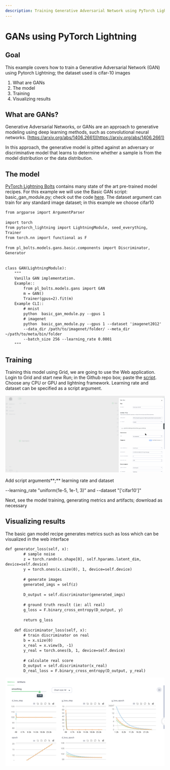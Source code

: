 ```yaml
---
description: Training Generative Adversarial Network using PyTorch Lightning
---
```


# GANs using PyTorch Lightning

## Goal

This example covers how to train a Generative Adversarial Network \(GAN\) using Pytorch Lightning; the dataset used is cifar-10 images

1. What are GANs
2. The model
3. Training
4. Visualizing results

## What are GANs?

Generative Adversarial Networks, or GANs are an approach to generative modeling using deep learning methods, such as convolutional neural networks. [https://arxiv.org/abs/1406.2661](https://arxiv.org/abs/1406.2661)

In this approach, the generative model is pitted against an adversary or discriminative model that learns to determine whether a sample is from the model distribution or the data distribution.

## The model 

[PyTorch Lightning Bolts](https://github.com/PyTorchLightning/lightning-bolts) contains many state of the art pre-trained model recipes. For this example we will use the Basic GAN script: basic\_gan\_module.py; check out the code [here](https://github.com/PyTorchLightning/lightning-bolts/blob/master/pl_bolts/models/gans/basic/basic_gan_module.py). The dataset argument can train for any standard image dataset; in this example we choose cifar10

```text
from argparse import ArgumentParser

import torch
from pytorch_lightning import LightningModule, seed_everything, Trainer
from torch.nn import functional as F

from pl_bolts.models.gans.basic.components import Discriminator, Generator


class GAN(LightningModule):
    """
    Vanilla GAN implementation.
    Example::
        from pl_bolts.models.gans import GAN
        m = GAN()
        Trainer(gpus=2).fit(m)
    Example CLI::
        # mnist
        python  basic_gan_module.py --gpus 1
        # imagenet
        python  basic_gan_module.py --gpus 1 --dataset 'imagenet2012'
        --data_dir /path/to/imagenet/folder/ --meta_dir ~/path/to/meta/bin/folder
        --batch_size 256 --learning_rate 0.0001
    """
```

## Training 

Training this model using Grid, we are going to use the Web application. Login to Grid and start new Run; in the Github repo box; paste the [script](https://github.com/PyTorchLightning/pytorch-lightning-bolts/blob/master/pl_bolts/models/gans/basic/basic_gan_module.py). Choose any CPU or GPU and lightning framework. Learning rate and dataset can be specified as a script argument.

![](../../.gitbook/assets/gans.gif)

Add script arguments**;** learning rate and dataset

--learning\_rate "uniform\(1e-5, 1e-1, 3\)" and --dataset "\['cifar10'\]"

Next, see the model training, generating metrics and artifacts; download as necessary

## Visualizing results

The basic gan model recipe generates metrics such as loss which can be visualized in the web interface

```text
def generator_loss(self, x):
        # sample noise
        z = torch.randn(x.shape[0], self.hparams.latent_dim, device=self.device)
        y = torch.ones(x.size(0), 1, device=self.device)

        # generate images
        generated_imgs = self(z)

        D_output = self.discriminator(generated_imgs)

        # ground truth result (ie: all real)
        g_loss = F.binary_cross_entropy(D_output, y)

        return g_loss

    def discriminator_loss(self, x):
        # train discriminator on real
        b = x.size(0)
        x_real = x.view(b, -1)
        y_real = torch.ones(b, 1, device=self.device)

        # calculate real score
        D_output = self.discriminator(x_real)
        D_real_loss = F.binary_cross_entropy(D_output, y_real)
```

![](../../.gitbook/assets/screen-shot-2021-07-14-at-10.18.39-pm.png)



